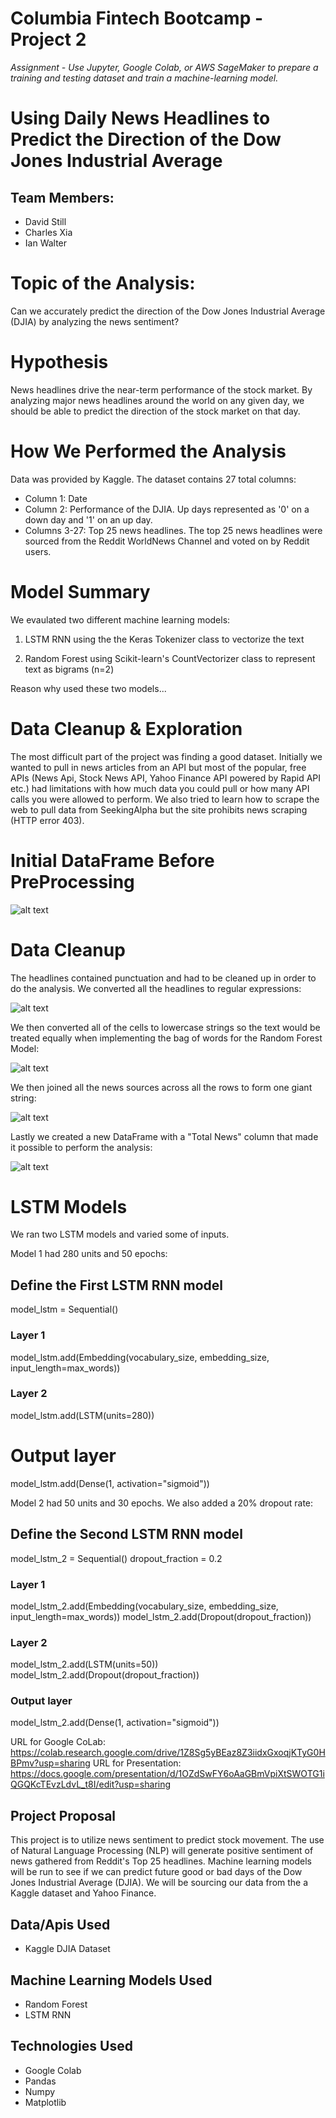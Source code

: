 # Columbia Fintech Bootcamp - Project 2
*Assignment - Use Jupyter, Google Colab, or AWS SageMaker to prepare a training and testing dataset and train a machine-learning model.*

# Using Daily News Headlines to Predict the Direction of the Dow Jones Industrial Average

## Team Members:
- David Still
- Charles Xia
- Ian Walter

# Topic of the Analysis:
Can we accurately predict the direction of the Dow Jones Industrial Average (DJIA) by analyzing the news sentiment? 

# Hypothesis
News headlines drive the near-term performance of the stock market. By analyzing major news headlines around the world on any given day, we should be able to predict the direction of the stock market on that day. 

# How We Performed the Analysis
Data was provided by Kaggle. The dataset contains 27 total columns:

- Column 1: Date
- Column 2: Performance of the DJIA. Up days represented as '0' on a down day and '1' on an up day.
- Columns 3-27: Top 25 news headlines. The top 25 news headlines were sourced from the Reddit WorldNews Channel and voted on by Reddit users. 

# Model Summary
We evaulated two different machine learning models: 

1. LSTM RNN using the the Keras Tokenizer class to vectorize the text

2. Random Forest using Scikit-learn's CountVectorizer class to represent text as bigrams (n=2) 

Reason why used these two models...

# Data Cleanup & Exploration
The most difficult part of the project was finding a good dataset. Initially we wanted to pull in news articles from an API but most of the popular, free APIs (News Api, Stock News API, Yahoo Finance API powered by Rapid API etc.) had limitations with how much data you could pull or how many API calls you were allowed to perform. We also tried to learn how to scrape the web to pull data from SeekingAlpha but the site prohibits news scraping (HTTP error 403). 


# Initial DataFrame Before PreProcessing

![alt text](Images/initital_df.png)

# Data Cleanup

The headlines contained punctuation and had to be cleaned up in order to do the analysis. We converted all the headlines to regular expressions:

![alt text](Images/headline_regex.png)

We then converted all of the cells to lowercase strings so the text would be treated equally when implementing the bag of words for the Random Forest Model:

![alt text](Images/convert_lowercase.png)

We then joined all the news sources across all the rows to form one giant string:

![alt text](Images/join_news.png)

Lastly we created a new DataFrame with a "Total News" column that made it possible to perform the analysis:

![alt text](Images/new_df.png)

# LSTM Models
We ran two LSTM models and varied some of inputs. 

Model 1 had 280 units and 50 epochs: 

## Define the First LSTM RNN model
model_lstm = Sequential()
### Layer 1
model_lstm.add(Embedding(vocabulary_size, embedding_size, input_length=max_words))
### Layer 2
model_lstm.add(LSTM(units=280))
# Output layer
model_lstm.add(Dense(1, activation="sigmoid"))

Model 2 had 50 units and 30 epochs. We also added a 20% dropout rate:

## Define the Second LSTM RNN model
model_lstm_2 = Sequential()
dropout_fraction = 0.2
### Layer 1
model_lstm_2.add(Embedding(vocabulary_size, embedding_size, input_length=max_words))
model_lstm_2.add(Dropout(dropout_fraction))
### Layer 2
model_lstm_2.add(LSTM(units=50))
model_lstm_2.add(Dropout(dropout_fraction))
### Output layer
model_lstm_2.add(Dense(1, activation="sigmoid"))





URL for Google CoLab: https://colab.research.google.com/drive/1Z8Sg5yBEaz8Z3iidxGxoqjKTyG0HBPmv?usp=sharing
URL for Presentation: https://docs.google.com/presentation/d/1OZdSwFY6oAaGBmVpiXtSWOTG1iQGQKcTEvzLdvL_t8I/edit?usp=sharing

## Project Proposal
This project is to utilize news sentiment to predict stock movement. The use of Natural Language Processing (NLP) will generate positive sentiment of news gathered from Reddit's Top 25 headlines. Machine learning models will be run to see if we can predict future good or bad days of the Dow Jones Industrial Average (DJIA). We will be sourcing our data from the a Kaggle dataset and Yahoo Finance.

## Data/Apis Used
- Kaggle DJIA Dataset

## Machine Learning Models Used
- Random Forest
- LSTM RNN

## Technologies Used
- Google Colab
- Pandas
- Numpy
- Matplotlib

